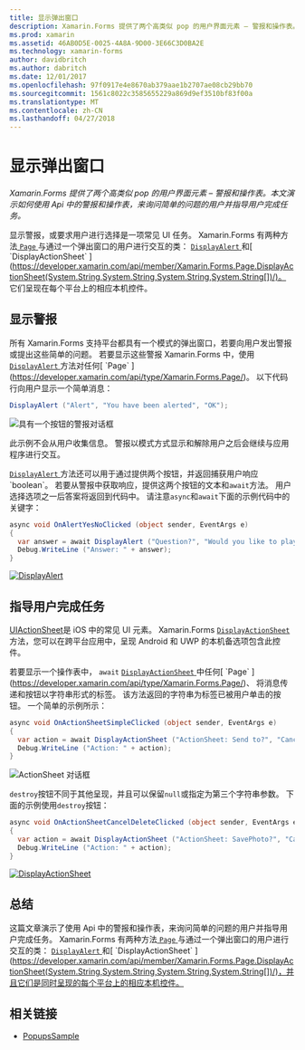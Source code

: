 ```yaml
---
title: 显示弹出窗口
description: Xamarin.Forms 提供了两个高类似 pop 的用户界面元素 – 警报和操作表。 本文演示如何使用 Api 中的警报和操作表，来询问简单的问题的用户并指导用户完成任务。
ms.prod: xamarin
ms.assetid: 46AB0D5E-0025-4A8A-9D00-3E66C3D0BA2E
ms.technology: xamarin-forms
author: davidbritch
ms.author: dabritch
ms.date: 12/01/2017
ms.openlocfilehash: 97f0917e4e8670ab379aae1b2707ae08cb29bb70
ms.sourcegitcommit: 1561c8022c3585655229a869d9ef3510bf83f00a
ms.translationtype: MT
ms.contentlocale: zh-CN
ms.lasthandoff: 04/27/2018
---
```

# <a name="displaying-pop-ups"></a>显示弹出窗口

_Xamarin.Forms 提供了两个高类似 pop 的用户界面元素 – 警报和操作表。本文演示如何使用 Api 中的警报和操作表，来询问简单的问题的用户并指导用户完成任务。_

显示警报，或要求用户进行选择是一项常见 UI 任务。 Xamarin.Forms 有两种方法[ `Page` ](https://developer.xamarin.com/api/type/Xamarin.Forms.Page/)与通过一个弹出窗口的用户进行交互的类： [ `DisplayAlert` ](https://developer.xamarin.com/api/member/Xamarin.Forms.Page.DisplayAlert(System.String,System.String,System.String)/)和[ `DisplayActionSheet` ](https://developer.xamarin.com/api/member/Xamarin.Forms.Page.DisplayActionSheet(System.String,System.String,System.String,System.String[])/)。 它们呈现在每个平台上的相应本机控件。

## <a name="displaying-an-alert"></a>显示警报

所有 Xamarin.Forms 支持平台都具有一个模式的弹出窗口，若要向用户发出警报或提出这些简单的问题。 若要显示这些警报 Xamarin.Forms 中，使用[ `DisplayAlert` ](https://developer.xamarin.com/api/member/Xamarin.Forms.Page.DisplayAlert(System.String,System.String,System.String)/)方法对任何[ `Page` ](https://developer.xamarin.com/api/type/Xamarin.Forms.Page/)。 以下代码行向用户显示一个简单消息：

```csharp
DisplayAlert ("Alert", "You have been alerted", "OK");
```

![](pop-ups-images/alert.png "具有一个按钮的警报对话框")

此示例不会从用户收集信息。 警报以模式方式显示和解除用户之后会继续与应用程序进行交互。

[ `DisplayAlert` ](https://developer.xamarin.com/api/member/Xamarin.Forms.Page.DisplayAlert(System.String,System.String,System.String)/)方法还可以用于通过提供两个按钮，并返回捕获用户响应`boolean`。 若要从警报中获取响应，提供这两个按钮的文本和`await`方法。 用户选择选项之一后答案将返回到代码中。 请注意`async`和`await`下面的示例代码中的关键字：

```csharp
async void OnAlertYesNoClicked (object sender, EventArgs e)
{
  var answer = await DisplayAlert ("Question?", "Would you like to play a game", "Yes", "No");
  Debug.WriteLine ("Answer: " + answer);
}
```

[![DisplayAlert](pop-ups-images/alert2-sml.png "警报具有两个按钮的对话框")](pop-ups-images/alert2.png#lightbox "警报具有两个按钮的对话框")

## <a name="guiding-users-through-tasks"></a>指导用户完成任务

[UIActionSheet](https://developer.apple.com/library/ios/documentation/uikit/reference/uiactionsheet_class/Reference/Reference.html)是 iOS 中的常见 UI 元素。 Xamarin.Forms [ `DisplayActionSheet` ](https://developer.xamarin.com/api/member/Xamarin.Forms.Page.DisplayActionSheet(System.String,System.String,System.String,System.String[])/)方法，您可以在跨平台应用中，呈现 Android 和 UWP 的本机备选项包含此控件。

若要显示一个操作表中， `await` [ `DisplayActionSheet` ](https://developer.xamarin.com/api/member/Xamarin.Forms.Page.DisplayActionSheet(System.String,System.String,System.String,System.String[])/)中任何[ `Page` ](https://developer.xamarin.com/api/type/Xamarin.Forms.Page/)、 将消息传递和按钮以字符串形式的标签。 该方法返回的字符串为标签已被用户单击的按钮。 一个简单的示例所示：

```csharp
async void OnActionSheetSimpleClicked (object sender, EventArgs e)
{
  var action = await DisplayActionSheet ("ActionSheet: Send to?", "Cancel", null, "Email", "Twitter", "Facebook");
  Debug.WriteLine ("Action: " + action);
}
```

![](pop-ups-images/action.png "ActionSheet 对话框")

`destroy`按钮不同于其他呈现，并且可以保留`null`或指定为第三个字符串参数。 下面的示例使用`destroy`按钮：

```csharp
async void OnActionSheetCancelDeleteClicked (object sender, EventArgs e)
{
  var action = await DisplayActionSheet ("ActionSheet: SavePhoto?", "Cancel", "Delete", "Photo Roll", "Email");
  Debug.WriteLine ("Action: " + action);
}
```

[![DisplayActionSheet](pop-ups-images/action2-sml.png "与破坏按钮的操作表对话框")](pop-ups-images/action2.png#lightbox "与破坏按钮的操作表对话框")

## <a name="summary"></a>总结

这篇文章演示了使用 Api 中的警报和操作表，来询问简单的问题的用户并指导用户完成任务。 Xamarin.Forms 有两种方法[ `Page` ](https://developer.xamarin.com/api/type/Xamarin.Forms.Page/)与通过一个弹出窗口的用户进行交互的类： [ `DisplayAlert` ](https://developer.xamarin.com/api/member/Xamarin.Forms.Page.DisplayAlert(System.String,System.String,System.String)/)和[ `DisplayActionSheet` ](https://developer.xamarin.com/api/member/Xamarin.Forms.Page.DisplayActionSheet(System.String,System.String,System.String,System.String[])/)，并且它们是同时呈现的每个平台上的相应本机控件。



## <a name="related-links"></a>相关链接

- [PopupsSample](https://developer.xamarin.com/samples/xamarin-forms/Navigation/Pop-ups/)
